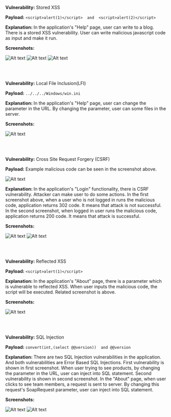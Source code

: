 <b>Vulnerability:</b> Stored XSS

<b>Payload:</b> ```<script>alert(1)</script>  and  <script>alert(2)</script>```

<b> Explanation: </b> In the application's "Help" page, user can write to a blog. There is a stored XSS vulnerability. User can write malicious javascript code as input and make it run.

<b>Screenshots:</b>

![Alt text](https://github.com/metosun/vulnerable-web-applications-and-solutions/blob/main/Bitcoin%20Website/images/storedxss1.png?raw=true)
![Alt text](https://github.com/metosun/vulnerable-web-applications-and-solutions/blob/main/Bitcoin%20Website/images/storedxss2.png?raw=true)
![Alt text](https://github.com/metosun/vulnerable-web-applications-and-solutions/blob/main/Bitcoin%20Website/images/storedxss3.png?raw=true)

<br><br>

<b>Vulnerability:</b> Local File Inclusion(LFI)

<b>Payload:</b> ```../../../Windows/win.ini```

<b> Explanation: </b> In the application's "Help" page, user can change the parameter in the URL. By changing the parameter, user can some files in the server.

<b>Screenshots:</b>

![Alt text](https://github.com/metosun/vulnerable-web-applications-and-solutions/blob/main/Bitcoin%20Website/images/lfi.png?raw=true)

<br><br>

<b>Vulnerability:</b> Cross Site Request Forgery (CSRF)

<b>Payload:</b> Example malicious code can be seen in the screenshot above.<br>

![Alt text](https://github.com/metosun/vulnerable-web-applications-and-solutions/blob/main/Bitcoin%20Website/images/csrf1.png?raw=true)

<b> Explanation: </b> In the application's "Login" functionality, there is CSRF vulnerability. Attacker can make user to do some actions. In the first screenshot above, when a user who is not logged in runs the malicious code, application returns 302 code. It means that attack is not successful. In the second screenshot, when logged in user runs the malicious code, application returns 200 code. It means that attack is successful. 

<b>Screenshots:</b>

![Alt text](https://github.com/metosun/vulnerable-web-applications-and-solutions/blob/main/Bitcoin%20Website/images/csrf2.png?raw=true)
![Alt text](https://github.com/metosun/vulnerable-web-applications-and-solutions/blob/main/Bitcoin%20Website/images/csrf3.png?raw=true)

<br><br>

<b>Vulnerability:</b> Reflected XSS

<b>Payload:</b> ```<script>alert(1)</script>```

<b> Explanation: </b> In the application's "About" page, there is a parameter which is vulnerable to reflected XSS. When user inputs the malicious code, the script will be executed. Related screenshot is above.

<b>Screenshots:</b>

![Alt text](https://github.com/metosun/vulnerable-web-applications-and-solutions/blob/main/Bitcoin%20Website/images/reflectedxss.png?raw=true)

<br><br>

<b>Vulnerability:</b> SQL Injection

<b>Payload:</b> ```convert(int,(select @@version))  and @@version```

<b> Explanation: </b> There are two SQL Injection vulnerabilities in the application. And both vulnerabilities are Error Based SQL Injections. First vulnerability is shown in first screenshot. When user trying to see products, by changing the parameter in the URL, user can inject into SQL statement. Second vulnerability is shown in second screenshot. In the "About" page, when user clicks to see team members, a request is sent to server. By changing this request's SoapRequest parameter, user can inject into SQL statement.

<b>Screenshots:</b>

![Alt text](https://github.com/metosun/vulnerable-web-applications-and-solutions/blob/main/Bitcoin%20Website/images/sqlinjection1.png?raw=true)
![Alt text](https://github.com/metosun/vulnerable-web-applications-and-solutions/blob/main/Bitcoin%20Website/images/sqlinjection2.png?raw=true)

<br><br>
